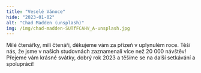 ```yaml
---
title: "Veselé Vánoce"
hide: "2023-01-02"
alt: "Chad Madden (unsplash)"
img: /img/chad-madden-SUTfFCAHV_A-unsplash.jpg
---
```


Milé čtenářky, milí čtenáři, děkujeme vám za přízeň v uplynulém roce. Těší nás,
že jsme v našich studovnách zaznamenali více než 20 000 návštěv! Přejeme vám
krásné svátky, dobrý rok 2023 a těšíme se na další setkávání a spolupráci!

